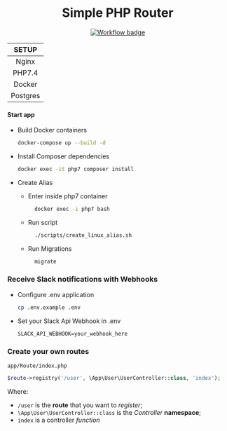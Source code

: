 <h1 align="center">Simple PHP Router</h1>

<p align="center">
    <a href="https://github.com/mathleite/simple-php-router">
        <img src="https://github.com/mathleite/simple-php-router/workflows/CI/badge.svg" alt="Workflow badge">
    </a>
</p>

| SETUP  |
|:------:|
| Nginx  |
| PHP7.4 |
| Docker |
| Postgres |


#### Start app
- Build Docker containers
    ```bash
    docker-compose up --build -d
    ```

- Install Composer dependencies
    ```bash
    docker exec -it php7 composer install
    ```
- Create Alias
    - Enter inside php7 container
        ```bash
          docker exec -i php7 bash
        ```
    - Run script
        ```bash
          ./scripts/create_linux_alias.sh  
        ```
    - Run Migrations
        ```bash
          migrate
        ```
### Receive Slack notifications with Webhooks
- Configure .env application
    ```bash
    cp .env.example .env
    ```
- Set  your Slack Api Webhook in .env
    ```dotenv
    SLACK_API_WEBHOOK=your_webhook_here
    ```

### Create your own routes

`app/Route/index.php`

```php
$route->registry('/user', \App\User\UserController::class, 'index');
```

Where:
- `/user` is the **route** that you want to *register*;
- `\App\User\UserController::class` is the *Controller* **namespace**;
- `index` is a controller *function*
